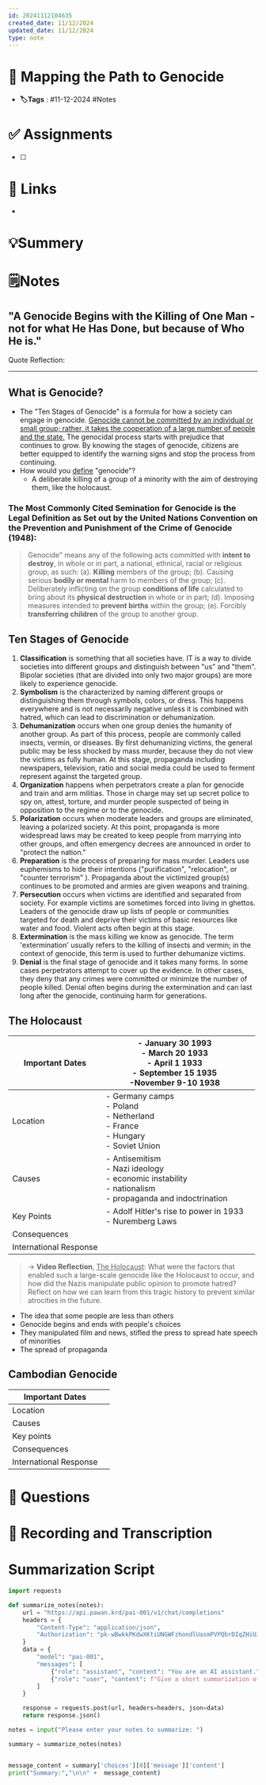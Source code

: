 ```yaml
---
id: 20241112104635
created_date: 11/12/2024
updated_date: 11/12/2024
type: note
---
```


# 📅 Mapping the Path to Genocide
- **🏷️Tags** : #11-12-2024 #Notes 

# ✅ Assignments
- [ ]  

# 🔗 Links
-

# 💡Summery


# 🗒️Notes

## "A Genocide Begins with the Killing of One Man - not for what He Has Done, but because of Who He is."

Quote Reflection: 

--- 

## What is Genocide?
- The "Ten Stages of Genocide" is a formula for how a society can engage in genocide. <u>Genocide cannot be committed by an individual or small group; rather, it takes the cooperation of a large number of people and the state.</u> The genocidal process starts with prejudice that continues to grow. By knowing the stages of genocide, citizens are better equipped to identify the warning signs and stop the process from continuing.  
- How would you <u>define</u> "genocide"? 
	- A deliberate killing of a group of a minority with the aim of destroying them, like the holocaust. 
### The Most Commonly Cited Semination for Genocide is the Legal Definition as Set out by the United Nations Convention on the Prevention and Punishment of the Crime of Genocide (1948):

> Genocide" means any of the following acts committed with **intent to destroy**, in whole or in part, a national, ethnical, racial or religious group, as such:
	(a). **Killing** members of the group; 
	(b). Causing serious **bodily or mental** harm to members of the group; 
	(c). Deliberately inflicting on the group **conditions of life** calculated to bring about its **physical destruction** in whole or in part; 
	(d). Imposing measures intended to **prevent births** within the group; 
	(e). Forcibly **transferring children** of the group to another group. 

## Ten Stages of Genocide

1. **Classification** is something that all societies have. IT is a way to divide societies into different groups and distinguish between "us" and "them". Bipolar societies (that are divided into only two major groups) are more likely to experience genocide. 
2. **Symbolism** is the characterized by naming different groups or distinguishing them through symbols, colors, or dress. This happens everywhere and is not necessarily negative unless it is combined with hatred, which can lead to discrimination or dehumanization. 
3. **Dehumanization** occurs when one group denies the humanity of another group. As part of this process, people are commonly called insects, vermin, or diseases. By first dehumanizing victims, the general public may be less shocked by mass murder, because they do not view the victims as fully human. At this stage, propaganda including newspapers, television, ratio and social media could be used to ferment represent against the targeted group. 
4. **Organization** happens when perpetrators create a plan for genocide and train and arm militias. Those in charge may set up secret police to spy on, attest, torture, and murder people suspected of being in opposition to the regime or to the genocide. 
5. **Polarization** occurs when moderate leaders and groups are eliminated, leaving a polarized society. At this point, propaganda is more widespread laws may be created to keep people from marrying into other groups, and often emergency decrees are announced in order to "protect the nation." 
6. **Preparation** is the process of preparing for mass murder. Leaders use euphemisms to hide their intentions ("purification", "relocation", or "counter terrorism" ). Propaganda about the victimized group(s) continues to be promoted and armies are given weapons and training. 
7. **Persecution** occurs when victims are identified and separated from society. For example victims are sometimes forced into living in ghettos. Leaders of the genocide draw up lists of people or communities targeted for death and deprive their victims of basic resources like water and food. Violent acts often begin at this stage. 
8. **Extermination** is the mass killing we know as genocide. The term 'extermination' usually refers to the killing of insects and vermin; in the context of genocide, this term is used to further dehumanize victims. 
9. **Denial** is the final stage of genocide and it takes many forms. In some cases perpetrators attempt to cover up the evidence. In other cases, they deny that any crimes were committed or minimize the number of people killed. Denial often begins during the extermination and can last long after the genocide, continuing harm for generations.  


## The Holocaust


| Important Dates        | - January 30 1993<br>- March 20 1933<br>- April 1 1933<br>- September 15 1935<br>-November 9-10 1938            |     |
| ---------------------- | --------------------------------------------------------------------------------------------------------------- | --- |
| Location               | - Germany camps<br>- Poland<br>- Netherland<br>- France<br>- Hungary<br>- Soviet Union                          |     |
| Causes                 | - Antisemitism<br>- Nazi ideology<br>- economic instability<br>- nationalism<br>- propaganda and indoctrination |     |
| Key Points             | - Adolf Hitler's rise to power in 1933<br>- Nuremberg Laws<br>                                                  |     |
| Consequences           |                                                                                                                 |     |
| International Response |                                                                                                                 |     |
> -> **Video Reflection**, <u>The Holocaust</u>: What were the factors that enabled such a large-scale genocide  like the Holocaust to occur, and how did the Nazis manipulate public opinion to promote hatred? 
> Reflect on how we can learn from this tragic history to prevent similar atrocities in the future.  
- The idea that some people are less than others
- Genocide begins and ends with people's choices
- They manipulated film and news, stifled the press to spread hate speech of minorities 
- The spread of propaganda 

## Cambodian Genocide

| Important Dates        |     |
| ---------------------- | --- |
| Location               |     |
| Causes                 |     |
| Key points             |     |
| Consequences           |     |
| International Response |     |


# 🧠 Questions

# 💬 Recording and Transcription


 

# Summarization Script
```python
import requests

def summarize_notes(notes):
    url = "https://api.pawan.krd/pai-001/v1/chat/completions"
    headers = {
        "Content-Type": "application/json",
        "Authorization": "pk-wBwkkPKdwXKtiUNGWFzhondlUasmPVPQbrDIqZHiUJMXSRUA"
    }
    data = {
        "model": "pai-001",
        "messages": [
            {"role": "assistant", "content": "You are an AI assistant."},
            {"role": "user", "content": f"Give a short summarization of the following notes in 2 sentences with proper indentation: {notes}"}
        ]
    }

    response = requests.post(url, headers=headers, json=data)
    return response.json()

notes = input("Please enter your notes to summarize: ")

summary = summarize_notes(notes)


message_content = summary['choices'][0]['message']['content']
print("Summary:","\n\n" +  message_content)

```